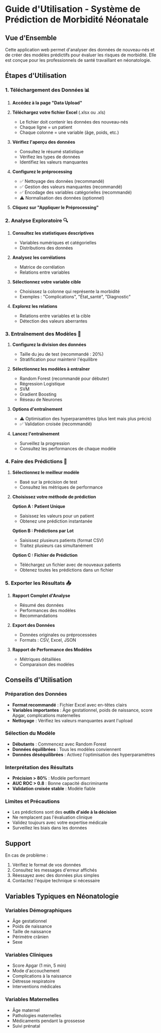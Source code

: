 # Guide d'Utilisation - Système de Prédiction de Morbidité Néonatale

## Vue d'Ensemble

Cette application web permet d'analyser des données de nouveau-nés et de créer des modèles prédictifs pour évaluer les risques de morbidité. Elle est conçue pour les professionnels de santé travaillant en néonatologie.

## Étapes d'Utilisation

### 1. Téléchargement des Données 📊

1. **Accédez à la page "Data Upload"**
2. **Téléchargez votre fichier Excel** (.xlsx ou .xls)
   - Le fichier doit contenir les données des nouveau-nés
   - Chaque ligne = un patient
   - Chaque colonne = une variable (âge, poids, etc.)

3. **Vérifiez l'aperçu des données**
   - Consultez le résumé statistique
   - Vérifiez les types de données
   - Identifiez les valeurs manquantes

4. **Configurez le préprocessing**
   - ✅ Nettoyage des données (recommandé)
   - ✅ Gestion des valeurs manquantes (recommandé)  
   - ✅ Encodage des variables catégorielles (recommandé)
   - ⚠️ Normalisation des données (optionnel)

5. **Cliquez sur "Appliquer le Préprocessing"**

### 2. Analyse Exploratoire 🔍

1. **Consultez les statistiques descriptives**
   - Variables numériques et catégorielles
   - Distributions des données

2. **Analysez les corrélations**
   - Matrice de corrélation
   - Relations entre variables

3. **Sélectionnez votre variable cible**
   - Choisissez la colonne qui représente la morbidité
   - Exemples : "Complications", "État_santé", "Diagnostic"

4. **Explorez les relations**
   - Relations entre variables et la cible
   - Détection des valeurs aberrantes

### 3. Entraînement des Modèles 🤖

1. **Configurez la division des données**
   - Taille du jeu de test (recommandé : 20%)
   - Stratification pour maintenir l'équilibre

2. **Sélectionnez les modèles à entraîner**
   - Random Forest (recommandé pour débuter)
   - Régression Logistique
   - SVM
   - Gradient Boosting
   - Réseau de Neurones

3. **Options d'entraînement**
   - ⚠️ Optimisation des hyperparamètres (plus lent mais plus précis)
   - ✅ Validation croisée (recommandé)

4. **Lancez l'entraînement**
   - Surveillez la progression
   - Consultez les performances de chaque modèle

### 4. Faire des Prédictions 🎯

1. **Sélectionnez le meilleur modèle**
   - Basé sur la précision de test
   - Consultez les métriques de performance

2. **Choisissez votre méthode de prédiction**

   **Option A : Patient Unique**
   - Saisissez les valeurs pour un patient
   - Obtenez une prédiction instantanée

   **Option B : Prédictions par Lot**
   - Saisissez plusieurs patients (format CSV)
   - Traitez plusieurs cas simultanément

   **Option C : Fichier de Prédiction**
   - Téléchargez un fichier avec de nouveaux patients
   - Obtenez toutes les prédictions dans un fichier

### 5. Exporter les Résultats 📤

1. **Rapport Complet d'Analyse**
   - Résumé des données
   - Performances des modèles
   - Recommandations

2. **Export des Données**
   - Données originales ou préprocessées
   - Formats : CSV, Excel, JSON

3. **Rapport de Performance des Modèles**
   - Métriques détaillées
   - Comparaison des modèles

## Conseils d'Utilisation

### Préparation des Données
- **Format recommandé** : Fichier Excel avec en-têtes clairs
- **Variables importantes** : Âge gestationnel, poids de naissance, score Apgar, complications maternelles
- **Nettoyage** : Vérifiez les valeurs manquantes avant l'upload

### Sélection du Modèle
- **Débutants** : Commencez avec Random Forest
- **Données équilibrées** : Tous les modèles conviennent
- **Données déséquilibrées** : Activez l'optimisation des hyperparamètres

### Interprétation des Résultats
- **Précision > 80%** : Modèle performant
- **AUC ROC > 0.8** : Bonne capacité discriminante
- **Validation croisée stable** : Modèle fiable

### Limites et Précautions
- Les prédictions sont des **outils d'aide à la décision**
- Ne remplacent pas l'évaluation clinique
- Validez toujours avec votre expertise médicale
- Surveillez les biais dans les données

## Support

En cas de problème :
1. Vérifiez le format de vos données
2. Consultez les messages d'erreur affichés
3. Réessayez avec des données plus simples
4. Contactez l'équipe technique si nécessaire

## Variables Typiques en Néonatologie

### Variables Démographiques
- Âge gestationnel
- Poids de naissance
- Taille de naissance
- Périmètre crânien
- Sexe

### Variables Cliniques
- Score Apgar (1 min, 5 min)
- Mode d'accouchement
- Complications à la naissance
- Détresse respiratoire
- Interventions médicales

### Variables Maternelles
- Âge maternel
- Pathologies maternelles
- Médicaments pendant la grossesse
- Suivi prénatal